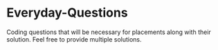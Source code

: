 # Everyday-Questions
Coding questions that will be necessary for placements along with their solution. Feel free to provide multiple solutions.
